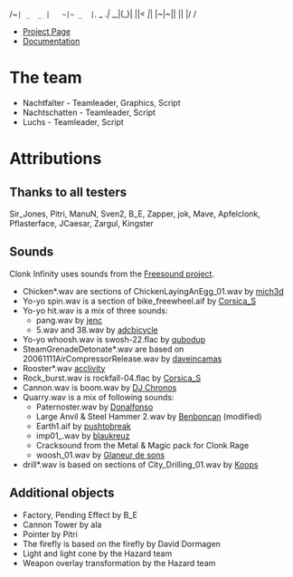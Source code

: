 /~`| _  _ |   ~|~ _  |`. _ ._|_ 
\_,|(_)| ||<  _|_| |~|~|| || |\/
                              / 

 - [Project Page](http://clonkforge.net/pr.php?pr=1454)
 - [Documentation](http://lluchs.github.com/Clinfinity/Documentation/)

The team
========
- Nachtfalter - Teamleader, Graphics, Script
- Nachtschatten - Teamleader, Script
- Luchs - Teamleader, Script

Attributions
============

Thanks to all testers
---------------------
Sir_Jones, Pitri, ManuN, Sven2, B_E, Zapper, jok, Mave, Apfelclonk,
Pflasterface, JCaesar, Zargul, Kingster

Sounds
------
Clonk Infinity uses sounds from the [Freesound project](http://www.freesound.org/).

- Chicken*.wav are sections of ChickenLayingAnEgg_01.wav by [mich3d](http://www.freesound.org/people/mich3d/)
- Yo-yo spin.wav is a section of bike_freewheel.aif by [Corsica_S](http://www.freesound.org/people/Corsica_S/)
- Yo-yo hit.wav is a mix of three sounds:
	- pang.wav by [jenc](http://www.freesound.org/people/jenc/)
	- 5.wav and 38.wav by [adcbicycle](http://www.freesound.org/people/adcbicycle/)
- Yo-yo whoosh.wav is swosh-22.flac by [qubodup](http://www.freesound.org/people/qubodup/)
- SteamGrenadeDetonate*.wav are based on 20061111AirCompressorRelease.wav by [daveincamas](http://www.freesound.org/people/daveincamas/)
- Rooster*.wav [acclivity](http://www.freesound.org/people/acclivity/)
- Rock_burst.wav is rockfall-04.flac by [Corsica_S](http://www.freesound.org/people/Corsica_S/)
- Cannon.wav is boom.wav by [DJ Chronos](http://www.freesound.org/people/DJ%20Chronos/)
- Quarry.wav is a mix of following sounds:
	- Paternoster.wav by [Donalfonso](http://www.freesound.org/people/Donalfonso/)
	- Large Anvil & Steel Hammer 2.wav by [Benboncan](http://www.freesound.org/people/Benboncan/) (modified)
	- Earth1.aif by [pushtobreak](http://www.freesound.org/people/pushtobreak/)
	- imp01_.wav by [blaukreuz](http://www.freesound.org/people/blaukreuz/)
	- Cracksound from the Metal & Magic pack for Clonk Rage
	- woosh_01.wav by [Glaneur de sons](http://www.freesound.org/people/Glaneur%20de%20sons/)
- drill*.wav is based on sections of City_Drilling_01.wav by [Koops](http://www.freesound.org/people/Koops/)

Additional objects
------------------
- Factory, Pending Effect by B_E
- Cannon Tower by ala
- Pointer by Pitri
- The firefly is based on the firefly by David Dormagen
- Light and light cone by the Hazard team
- Weapon overlay transformation by the Hazard team